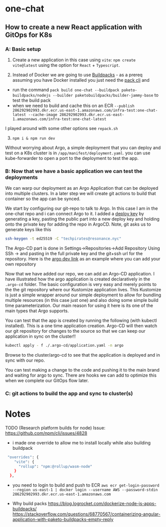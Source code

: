 # one-chat

## How to create a new React application with GitOps for K8s

### A: Basic setup

1. Create a new application in this case using `vite`: `npm create vite@latest` using the option for `React` + `Typescript`.

2. Instead of Docker we are going to use [Buildpacks](https://paketo.io/docs/) - as a prereq assuming you have Docker installed you just need the [pack cli](https://buildpacks.io/docs/for-platform-operators/how-to/integrate-ci/pack/) and
  
- run the command `pack build one-chat --buildpack paketo-buildpacks/nodejs --builder paketobuildpacks/builder-jammy-base` to test the build pack
- when we need to build and cache this on an ECR `--publish 286292902993.dkr.ecr.us-east-1.amazonaws.com/infra-test:one-chat-latest --cache-image 286292902993.dkr.ecr.us-east-1.amazonaws.com/infra-test:one-chat-latest`

I played around with some other options see `repack.sh`

3. `npm i & npm run dev`

Without worrying about Argo, a simple deployment that you can deploy and test on a K8s cluster is in `/app/manifest/deployment.yaml`. you can use kube-forwarder to open a port to the deployment to test the app.

### B: Now that we have a basic application we can test the deployments

We can warp our deployment as an Argo Application that can be deployed into multiple clusters. In a later step we will create git actions to build that container so the app can be synced.

We start by configuring our git-repo to talk to Argo. In this case I am in the one-chat repo and i can connect Argo to it. I added a [deploy key](https://docs.github.com/en/authentication/connecting-to-github-with-ssh/managing-deploy-keys#deploy-keys) by generating a key, pasting the public part into a new deploy key and holding onto the private key for adding the repo in ArgoCD. Note, git asks us to generate keys like this

```bash
ssh-keygen -t ed25519 -C "techpirates@resonance.nyc"
```

The Argo-CD part is done in Settings->Repositories->Add Repository Using SSh -> and pasting in the full private key and the git+ssh url for the repository. Here is the [argo dev link](https://argocddev.resmagic.io/settings/repos) as an example where you can add your own repository

Now that we have added our repo, we can add an Argo-CD application. I have illustrated how the argo application is created declaratively in the `.argo-cd` folder. The basic configuration is very easy and merely points to the the git repository where our Kustomize application lives. This Kustomize is just a simple wrapper around our simple deployment to allow for bundling multiple resources (in this case just one) and also doing some simple build time parameterization. Our main reason for using it here is its one of the main types that Argo supports.

You can test that the app is created by running the following (with kubectl installed). This is a one time application creation. Argo-CD will then watch our git repository for changes to the source so that we can keep our application in sync on the cluster!!

```bash
kubectl apply - f ./.argo-cd/application.yaml -n argo
```

Browse to the cluster/argo-cd to see that the application is deployed and in sync with our repo.

You can test making a change to the code and pushing it to the main brand and waiting for argo to sync. There are hooks we can add to optimize this when we complete our GitOps flow later.

### C: git actions to build the app and sync to cluster(s)

# Notes

TODO (Research platform builds for node) Issue: <https://github.com/npm/cli/issues/4828>

- i made one override to allow me to install locally while also building buildpack

```bash
 "overrides": {
    "vite": {
      "rollup": "npm:@rollup/wasm-node"
    }
  },
```

- you need to login to build and push to ECR `aws ecr get-login-password --region us-east-1 | docker login --username AWS --password-stdin 286292902993.dkr.ecr.us-east-1.amazonaws.com`

- Why build packs
<https://blog.logrocket.com/dockerize-node-js-apps-buildpacks/>
<https://stackoverflow.com/questions/68770567/containerizing-angular-application-with-paketo-buildpacks-empty-reply>
